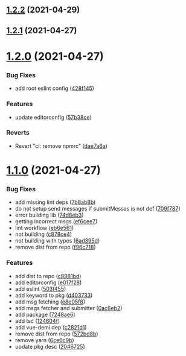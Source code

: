 ## [1.2.2](https://github.com/klarkc/vue-i18n-fetch/compare/v1.2.1...v1.2.2) (2021-04-29)

## [1.2.1](https://github.com/klarkc/vue-i18n-fetch/compare/v1.1.0...v1.2.1) (2021-04-27)

# [1.2.0](https://github.com/klarkc/vue-i18n-fetch/compare/v1.1.0...v1.2.0) (2021-04-27)


### Bug Fixes

* add root eslint config ([428f145](https://github.com/klarkc/vue-i18n-fetch/commit/428f1456f80b326d13f6df090a4ba9b952aec68b))


### Features

* update editorconfig ([57b38ce](https://github.com/klarkc/vue-i18n-fetch/commit/57b38ceb63ae9924ec6208dc0e08b5cb6297c233))


### Reverts

* Revert "ci: remove npmrc" ([dae7a6a](https://github.com/klarkc/vue-i18n-fetch/commit/dae7a6ac56efa802ca21007f68be522702ad935b))



# [1.1.0](https://github.com/klarkc/vue-i18n-fetch/compare/v1.1.0...v1.2.0) (2021-04-27)


### Bug Fixes

* add missing lint deps ([7b8ab8b](https://github.com/klarkc/vue-i18n-fetch/commit/7b8ab8bb6afcf31b36d89d3c197aa276f049dd47))
* do not setup send messages if submitMessas is not def ([709f787](https://github.com/klarkc/vue-i18n-fetch/commit/709f787d8d7a0903e6480a7e3042cf2085f30017))
* error building lib ([74d8eb3](https://github.com/klarkc/vue-i18n-fetch/commit/74d8eb35a8723ff6a91f223c572a55d8db04de9d))
* getting incorrect msgs ([ef6cee7](https://github.com/klarkc/vue-i18n-fetch/commit/ef6cee7d374509a6e854c5ae20b97ef12543d4f3))
* lint workflow ([eb6e561](https://github.com/klarkc/vue-i18n-fetch/commit/eb6e561dce8d1f35db2cdcc92b5c5ac452498df3))
* not building ([c878ce4](https://github.com/klarkc/vue-i18n-fetch/commit/c878ce419f139aba368a3b7b4ed619582e796369))
* not building with types ([6ad395d](https://github.com/klarkc/vue-i18n-fetch/commit/6ad395da459d6ba7cf1985ae90d28a70e258c162))
* remove dist from repo ([f96c718](https://github.com/klarkc/vue-i18n-fetch/commit/f96c718d3fd60a4f0a88e7390877ccc9f8442d3e))


### Features

* add dist to repo ([c8981bd](https://github.com/klarkc/vue-i18n-fetch/commit/c8981bd0330f3f75fd1dc7260fad39b29e4db9b7))
* add editorconfig ([e017f28](https://github.com/klarkc/vue-i18n-fetch/commit/e017f286d94b7821b748735e5ace5cd0945e55d2))
* add eslint ([503f455](https://github.com/klarkc/vue-i18n-fetch/commit/503f45596215119dba887b36ae48cb208a4b064f))
* add keyword to pkg ([d403733](https://github.com/klarkc/vue-i18n-fetch/commit/d4037332e54a16ffd9cf2b37cdaffe6a10816111))
* add msg fetching ([e8e05f8](https://github.com/klarkc/vue-i18n-fetch/commit/e8e05f81b832936d962c0acd444b1c684641c1dc))
* add msgs fetcher and submitter ([0ac6eb2](https://github.com/klarkc/vue-i18n-fetch/commit/0ac6eb2781fc7e85ffb6d18f5d3703a085583b65))
* add package ([7248ae6](https://github.com/klarkc/vue-i18n-fetch/commit/7248ae65f1557aa99e34b0bab5fecb3d8cee71d9))
* add tsc ([124604f](https://github.com/klarkc/vue-i18n-fetch/commit/124604f3fc33305eebaba4e5e334b9979cafbce1))
* add vue-demi dep ([c2821d1](https://github.com/klarkc/vue-i18n-fetch/commit/c2821d1d701bbd39c1d41e1b682ccf5abade8b49))
* remove dist from repo ([572bd8b](https://github.com/klarkc/vue-i18n-fetch/commit/572bd8b1840c7d84a5c239820bd6689463432f46))
* remove yarn ([6ce6c9b](https://github.com/klarkc/vue-i18n-fetch/commit/6ce6c9b00e3bc2ac164388f17f311214cfd33576))
* update pkg desc ([2046725](https://github.com/klarkc/vue-i18n-fetch/commit/20467259609ef2b8676647b622bbdc67a0c5d14b))

